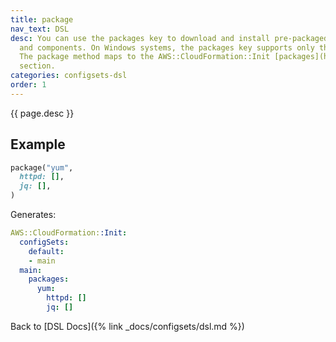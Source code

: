```yaml
---
title: package
nav_text: DSL
desc: You can use the packages key to download and install pre-packaged applications
  and components. On Windows systems, the packages key supports only the MSI installer.
  The package method maps to the AWS::CloudFormation::Init [packages](https://docs.aws.amazon.com/AWSCloudFormation/latest/UserGuide/aws-resource-init.html#aws-resource-init-packages)
  section.
categories: configsets-dsl
order: 1
---
```


{{ page.desc }}

## Example

```ruby
package("yum",
  httpd: [],
  jq: [],
)
```

Generates:

```yaml
AWS::CloudFormation::Init:
  configSets:
    default:
    - main
  main:
    packages:
      yum:
        httpd: []
        jq: []
```

Back to [DSL Docs]({% link _docs/configsets/dsl.md %})


